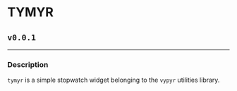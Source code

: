 # TYMYR

## `v0.0.1`


-----


### Description
`tymyr` is a simple stopwatch widget belonging to the `vypyr` utilities library.